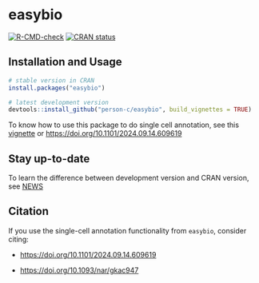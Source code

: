 
<!-- README.md is generated from README.Rmd. Please edit that file -->

# easybio

<!-- badges: start -->

[![R-CMD-check](https://github.com/person-c/easybio/actions/workflows/check-standard.yaml/badge.svg)](https://github.com/person-c/easybio/actions/workflows/check-standard.yaml)
[![CRAN
status](https://www.r-pkg.org/badges/version/easybio)](https://CRAN.R-project.org/package=easybio)
<!-- badges: end -->

## Installation and Usage

``` r
# stable version in CRAN
install.packages("easybio")

# latest development version 
devtools::install_github("person-c/easybio", build_vignettes = TRUE)
```

To know how to use this package to do single cell annotation, see this
[vignette](https://cran.r-project.org/web/packages/easybio/vignettes/example-single-cell-annotation.html)
or <https://doi.org/10.1101/2024.09.14.609619>

## Stay up-to-date

To learn the difference between development version and CRAN version,
see [NEWS](./NEWS.md)

## Citation

If you use the single-cell annotation functionality from `easybio`,
consider citing:

- <https://doi.org/10.1101/2024.09.14.609619>

- <https://doi.org/10.1093/nar/gkac947>
